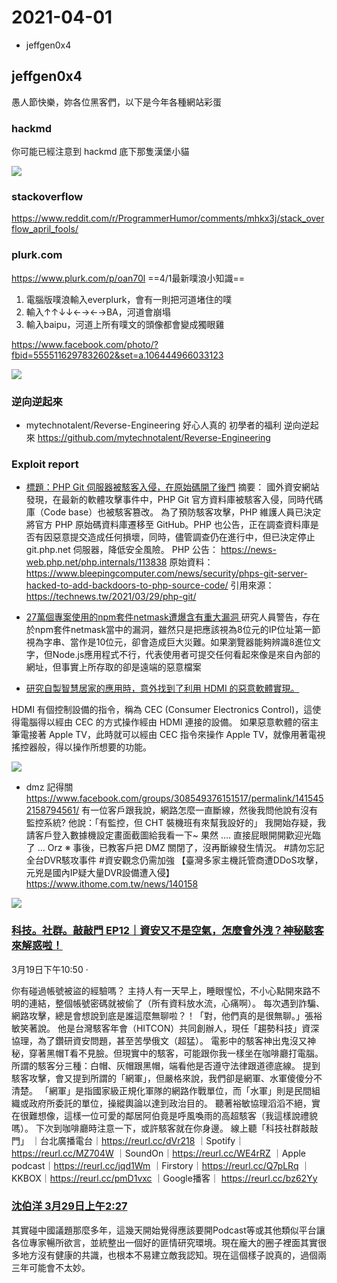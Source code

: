 # 2021-04-01

- jeffgen0x4

## jeffgen0x4

愚人節快樂，妳各位黑客們，以下是今年各種網站彩蛋

### hackmd
你可能已經注意到 hackmd 底下那隻漢堡小貓

![](https://i.imgur.com/tTeYorT.png)


### stackoverflow
https://www.reddit.com/r/ProgrammerHumor/comments/mhkx3j/stack_overflow_april_fools/

### plurk.com

https://www.plurk.com/p/oan70l
==4/1最新噗浪小知識==
1. 電腦版噗浪輸入everplurk，會有一則把河道堵住的噗
2. 輸入↑↑↓↓←→←→BA，河道會崩塌
3. 輸入baipu，河道上所有噗文的頭像都會變成獨眼雞

https://www.facebook.com/photo/?fbid=5555116297832602&set=a.106444966033123

![](https://i.imgur.com/88C54fk.jpg)

### 逆向逆起來
- mytechnotalent/Reverse-Engineering
好心人真的
初學者的福利
逆向逆起來
https://github.com/mytechnotalent/Reverse-Engineering

### Exploit report

- [標題：PHP Git 伺服器被駭客入侵，在原始碼開了後門](https://www.facebook.com/groups/rayforum/permalink/3825635794183217/)
摘要：
國外資安網站發現，在最新的軟體攻擊事件中，PHP Git 官方資料庫被駭客入侵，同時代碼庫（Code base）也被駭客篡改。
為了預防駭客攻擊，PHP 維護人員已決定將官方 PHP 原始碼資料庫遷移至 GitHub。PHP 也公告，正在調查資料庫是否有因惡意提交造成任何損壞，同時，儘管調查仍在進行中，但已決定停止 git.php.net 伺服器，降低安全風險。
PHP 公告：
https://news-web.php.net/php.internals/113838
原始資料：
https://www.bleepingcomputer.com/news/security/phps-git-server-hacked-to-add-backdoors-to-php-source-code/
引用來源：
https://technews.tw/2021/03/29/php-git/

- [27萬個專案使用的npm套件netmask遭爆含有重大漏洞 ](https://www.ithome.com.tw/news/143516)
研究人員警告，存在於npm套件netmask當中的漏洞，雖然只是把應該視為8位元的IP位址第一節視為字串、當作是10位元，卻會造成巨大災難。如果瀏覽器能夠辨識8進位文字，但Node.js應用程式不行，代表使用者可提交任何看起來像是來自內部的網址，但事實上所存取的卻是遠端的惡意檔案

- [研究自製智慧居家的應用時，意外找到了利用 HDMI 的惡意軟體實現。](https://www.facebook.com/yftzeng.tw/posts/10215492341381094)


HDMI 有個控制設備的指令，稱為 CEC (Consumer Electronics Control)，這使得電腦得以經由 CEC 的方式操作經由 HDMI 連接的設備。
如果惡意軟體的宿主筆電接著 Apple TV，此時就可以經由 CEC 指令來操作 Apple TV，就像用著電視搖控器般，得以操作所想要的功能。

![](https://i.imgur.com/kzNZzbo.jpg)

- dmz 記得關
https://www.facebook.com/groups/308549376151517/permalink/1415452158794561/
有一位客戶跟我說，網路怎麼一直斷線，然後我問他說有沒有監控系統? 他說：「有監控，但 CHT 裝機班有來幫我設好的」
我開始存疑，我請客戶登入數據機設定畫面截圖給我看一下~
果然 .... 直接屁眼開開歡迎光臨了 ... Orz
※ 事後，已教客戶把 DMZ 關閉了，沒再斷線發生情況。
#請勿忘記全台DVR駭攻事件
#資安觀念仍需加強
【臺灣多家主機託管商遭DDoS攻擊，元兇是國內IP疑大量DVR設備遭入侵】
https://www.ithome.com.tw/news/140158

![](https://i.imgur.com/WPnCsEn.jpg)


### [科技。社群。敲敲門 EP12｜資安又不是空氣，怎麼會外洩？神秘駭客來解惑啦！](https://www.facebook.com/permalink.php?story_fbid=144609840880565&id=104256854915864)
3月19日下午10:50  ·

你有碰過帳號被盜的經驗嗎？
主持人有一天早上，睡眼惺忪，不小心點開來路不明的連結，整個帳號密碼就被偷了（所有資料放水流，心痛啊）。
每次遇到詐騙、網路攻擊，總是會想說到底是誰這麼無聊啦？！「對，他們真的是很無聊。」張裕敏笑著說。
他是台灣駭客年會（HITCON）共同創辦人，現任「趨勢科技」資深協理，為了鑽研資安問題，甚至苦學俄文（超猛）。
電影中的駭客神出鬼沒又神秘，穿著黑帽T看不見臉。但現實中的駭客，可能跟你我一樣坐在咖啡廳打電腦。
所謂的駭客分三種：白帽、灰帽跟黑帽，端看他是否遵守法律跟道德底線。
提到駭客攻擊，會又提到所謂的「網軍」，但嚴格來說，我們卻是網軍、水軍傻傻分不清楚。
「網軍」是指國家級正規化軍隊的網路作戰單位，而「水軍」則是民間組織或政府所委託的單位，操縱輿論以達到政治目的。
聽著裕敏協理滔滔不絕，實在很難想像，這樣一位可愛的鄰居阿伯竟是呼風喚雨的高超駭客（我這樣說禮貌嗎）。
下次到咖啡廳時注意一下，或許駭客就在你身邊。
 線上聽「科技社群敲敲門」
｜台北廣播電台｜https://reurl.cc/dVr218
｜Spotify｜https://reurl.cc/MZ704W
｜SoundOn｜https://reurl.cc/WE4rRZ
｜Apple podcast｜https://reurl.cc/jqd1Wm
｜Firstory｜https://reurl.cc/Q7pLRq
｜KKBOX｜https://reurl.cc/pmD1vxc
｜Google播客｜ https://reurl.cc/bz62Yy

### [沈伯洋 3月29日上午2:27](https://www.facebook.com/pumashen/posts/10165254612570654)
其實碰中國議題那麼多年，這幾天開始覺得應該要開Podcast等或其他類似平台讓各位專家暢所欲言，並統整出一個好的匪情研究環境。現在龐大的圈子裡面其實很多地方沒有健康的共識，也根本不易建立敵我認知。現在這個樣子說真的，過個兩三年可能會不太妙。
